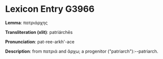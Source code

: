 # Lexicon Entry G3966

**Lemma**: πατριάρχης

**Transliteration (xlit)**: patriárchēs

**Pronunciation**: pat-ree-arkh'-ace

**Description**:
from πατριά and ἄρχω; a progenitor ("patriarch"):--patriarch.
